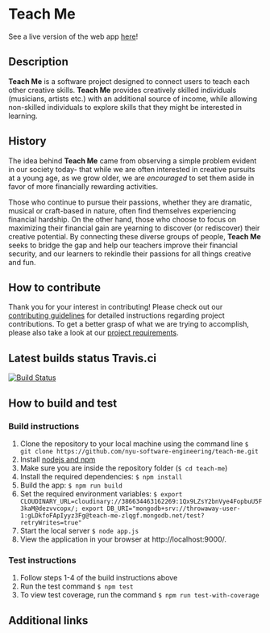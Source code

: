 # Teach Me
See a live version of the web app [here](https://teach-me-web-app.herokuapp.com/)!

## Description
**Teach Me** is a software project designed to connect users to teach each other creative skills. **Teach Me** provides creatively skilled individuals (musicians, artists etc.) with an additional source of income, while allowing non-skilled individuals to explore skills that they might be interested in learning.

## History
The idea behind **Teach Me** came from observing a simple problem evident in our society today- that while we are often interested in creative pursuits at a young age, as we grow older, we are *encouraged* to set them aside in favor of more financially rewarding activities.

Those who continue to pursue their passions, whether they are dramatic, musical or craft-based in nature, often find themselves experiencing financial hardship. On the other hand, those who choose to focus on maximizing their financial gain are yearning to discover (or rediscover) their creative potential. By connecting these diverse groups of people, **Teach Me** seeks to bridge the gap and help our teachers improve their financial security, and our learners to rekindle their passions for all things creative and fun.

## How to contribute
Thank you for your interest in contributing! Please check out our [contributing guidelines](https://github.com/nyu-software-engineering/teach-me/blob/master/CONTRIBUTING.md) for detailed instructions regarding project contributions. To get a better grasp of what we are trying to accomplish, please also take a look at our [project requirements](https://github.com/nyu-software-engineering/teach-me/blob/master/REQUIREMENTS.md).

## Latest builds status Travis.ci
[![Build Status](https://travis-ci.com/nyu-software-engineering/teach-me.svg?branch=master)](https://travis-ci.com/nyu-software-engineering/teach-me)

## How to build and test
### Build instructions
1. Clone the repository to your local machine using the command line `$ git clone https://github.com/nyu-software-engineering/teach-me.git`
2. Install [nodejs and npm](https://www.npmjs.com/get-npm)
3. Make sure you are inside the repository folder (`$ cd teach-me`)
4. Install the required dependencies: `$ npm install`
5. Build the app: `$ npm run build`
6. Set the required environment variables:
`$ export CLOUDINARY_URL=cloudinary://386634463162269:1Qx9LZsY2bnVye4FopbuU5F3kaM@dezvvcopx/; export DB_URI="mongodb+srv://throwaway-user-1:gLDkfoFApIyyz3Fg@teach-me-zlqgf.mongodb.net/test?retryWrites=true"`
7. Start the local server `$ node app.js`
8. View the application in your browser at http://localhost:9000/.

### Test instructions
1. Follow steps 1-4 of the build instructions above
2. Run the test command `$ npm test`
3. To view test coverage, run the command `$ npm run test-with-coverage`

## Additional links
